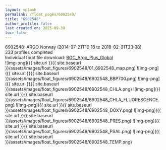 ```yaml
---
layout: splash
permalink: /float_pages/6902548/
title: "6902548"
author_profile: false
last_created_on: 2025-09-30
toc: false
---
```

 
6902548: ARGO Norway (2014-07-21T10:18 to 2018-02-01T23:08)\
233 profiles completed\
Individual float file download: [BGC_Argo_Plus_Global](https://ftp.soest.hawaii.edu/bgc_argo_plus/Individual_Floats/outliers_removed/6902548_Sprof_processed.nc)\
![img-png]({{ site.url }}{{ site.baseurl }}/assets/images/float_figures/6902548/01_6902548_map.png)
![img-png]({{ site.url }}{{ site.baseurl }}/assets/images/float_figures/6902548/6902548_BBP700.png)
![img-png]({{ site.url }}{{ site.baseurl }}/assets/images/float_figures/6902548/6902548_CHLA.png)
![img-png]({{ site.url }}{{ site.baseurl }}/assets/images/float_figures/6902548/6902548_CHLA_FLUORESCENCE.png)
![img-png]({{ site.url }}{{ site.baseurl }}/assets/images/float_figures/6902548/6902548_DOXY.png)
![img-png]({{ site.url }}{{ site.baseurl }}/assets/images/float_figures/6902548/6902548_PRES.png)
![img-png]({{ site.url }}{{ site.baseurl }}/assets/images/float_figures/6902548/6902548_PSAL.png)
![img-png]({{ site.url }}{{ site.baseurl }}/assets/images/float_figures/6902548/6902548_TEMP.png)
